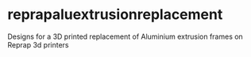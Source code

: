 # reprapaluextrusionreplacement
Designs for a 3D printed replacement of Aluminium extrusion frames on Reprap 3d printers 
